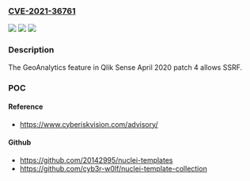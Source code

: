 ### [CVE-2021-36761](https://cve.mitre.org/cgi-bin/cvename.cgi?name=CVE-2021-36761)
![](https://img.shields.io/static/v1?label=Product&message=n%2Fa&color=blue)
![](https://img.shields.io/static/v1?label=Version&message=n%2Fa&color=blue)
![](https://img.shields.io/static/v1?label=Vulnerability&message=n%2Fa&color=brighgreen)

### Description

The GeoAnalytics feature in Qlik Sense April 2020 patch 4 allows SSRF.

### POC

#### Reference
- https://www.cyberiskvision.com/advisory/

#### Github
- https://github.com/20142995/nuclei-templates
- https://github.com/cyb3r-w0lf/nuclei-template-collection

